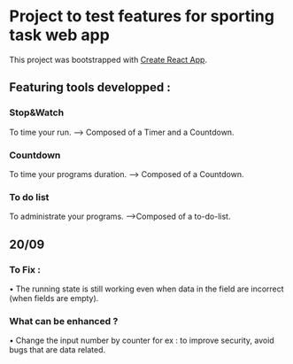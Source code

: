 # Project to test features for sporting task web app

This project was bootstrapped with [Create React App](https://github.com/facebook/create-react-app).

## Featuring tools developped :

### Stop&Watch

To time your run.
--> Composed of a Timer and a Countdown.

### Countdown

To time your programs duration.
--> Composed of a Countdown.

### To do list

To administrate your programs.
-->Composed of a to-do-list.

## 20/09

### To Fix :

• The running state is still working even when data in the field are incorrect (when fields are empty).

### What can be enhanced ?

• Change the input number by counter for ex : to improve security, avoid bugs that are data related.
